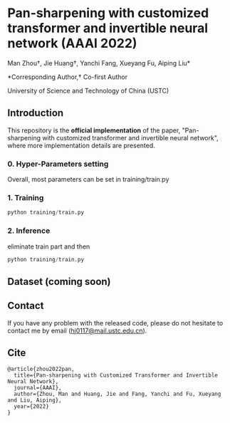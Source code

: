 # Pan-sharpening with customized transformer and invertible neural network (AAAI 2022)

Man Zhou†, Jie Huang†, Yanchi Fang, Xueyang Fu, Aiping Liu*

*Corresponding Author,† Co-first Author

University of Science and Technology of China (USTC)

## Introduction

This repository is the **official implementation** of the paper, "Pan-sharpening with customized transformer and invertible neural network", where more implementation details are presented.

### 0. Hyper-Parameters setting

Overall, most parameters can be set in training/train.py 

### 1. Training

```python
python training/train.py 
```

### 2. Inference

eliminate train part and then

```python
python training/train.py 
```

## Dataset (coming soon)


## Contact

If you have any problem with the released code, please do not hesitate to contact me by email (hj0117@mail.ustc.edu.cn).

## Cite
```
@article{zhou2022pan,
  title={Pan-sharpening with Customized Transformer and Invertible Neural Network},
  journal={AAAI},
  author={Zhou, Man and Huang, Jie and Fang, Yanchi and Fu, Xueyang and Liu, Aiping},
  year={2022}
}
```
